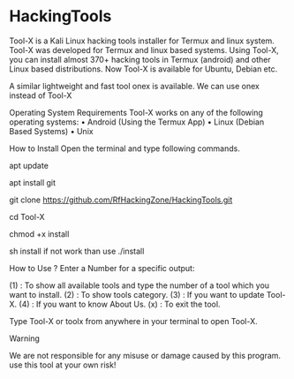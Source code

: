 # HackingTools
Tool-X is a Kali Linux hacking tools installer for Termux and linux system. Tool-X was developed for Termux and linux based systems. Using Tool-X, you can install almost 370+ hacking tools in Termux (android) and other Linux based distributions. Now Tool-X is available for Ubuntu, Debian etc.

A similar lightweight and fast tool onex is available. We can use onex instead of Tool-X


  

Operating System Requirements
Tool-X works on any of the following operating systems:
• Android (Using the Termux App) 
• Linux (Debian Based Systems) 
• Unix

How to Install
Open the terminal and type following commands.

apt update

apt install git

git clone https://github.com/RfHackingZone/HackingTools.git

cd Tool-X

chmod +x install

sh install if not work than use ./install

How to Use ?
Enter a Number for a specific output:

(1) : To show all available tools and type the number of a tool which you want to install.
(2) : To show tools category.
(3) : If you want to update Tool-X.
(4) : If you want to know About Us.
(x) : To exit the tool.

Type Tool-X or toolx from anywhere in your terminal to open Tool-X.

Warning

We are not responsible for any misuse or damage caused by this program. use this tool at your own risk!
